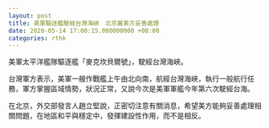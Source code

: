 ```yaml
---
layout: post
title: 美軍驅逐艦駛經台灣海峽　北京冀美方妥善處理
date: 2020-05-14 17:00:15.000000000 +08:00
categories: rthk
---
```


美軍太平洋艦隊驅逐艦「麥克坎貝爾號」，駛經台灣海峽。

台灣軍方表示，美軍一艘作戰艦上午由北向南，航經台灣海峽，執行一般航行任務，軍方掌握區域情勢，狀況正常，又說今次是美軍軍艦今年第六次駛經台海。

在北京，外交部發言人趙立堅說，正密切注意有關消息，希望美方能夠妥善處理相關問題，在地區和平與穩定中，發揮建設性作用，而不是相反。
